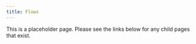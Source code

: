 ```yaml
---
title: Flows
---
```


This is a placeholder page. Please see the links below for any child pages that exist.
